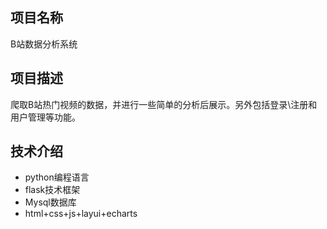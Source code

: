 ## 项目名称

B站数据分析系统

## 项目描述

爬取B站热门视频的数据，并进行一些简单的分析后展示。另外包括登录\注册和用户管理等功能。

## 技术介绍

- python编程语言
- flask技术框架
- Mysql数据库
- html+css+js+layui+echarts
